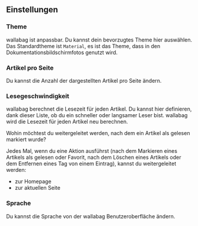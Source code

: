 Einstellungen
-------------

### Theme

wallabag ist anpassbar. Du kannst dein bevorzugtes Theme hier auswählen.
Das Standardtheme ist `Material`, es ist das Theme, dass in den
Dokumentationsbildschirmfotos genutzt wird.

### Artikel pro Seite

Du kannst die Anzahl der dargestellten Artikel pro Seite ändern.

### Lesegeschwindigkeit

wallabag berechnet die Lesezeit für jeden Artikel. Du kannst hier
definieren, dank dieser Liste, ob du ein schneller oder langsamer Leser
bist. wallabag wird die Lesezeit für jeden Artikel neu berechnen.

Wohin möchtest du weitergeleitet werden, nach dem ein Artikel als
gelesen markiert wurde?

Jedes Mal, wenn du eine Aktion ausführst (nach dem Markieren eines
Artikels als gelesen oder Favorit, nach dem Löschen eines Artikels oder
dem Entfernen eines Tag von einem Eintrag), kannst du weitergeleitet
werden:

-   zur Homepage
-   zur aktuellen Seite

### Sprache

Du kannst die Sprache von der wallabag Benutzeroberfläche ändern.
